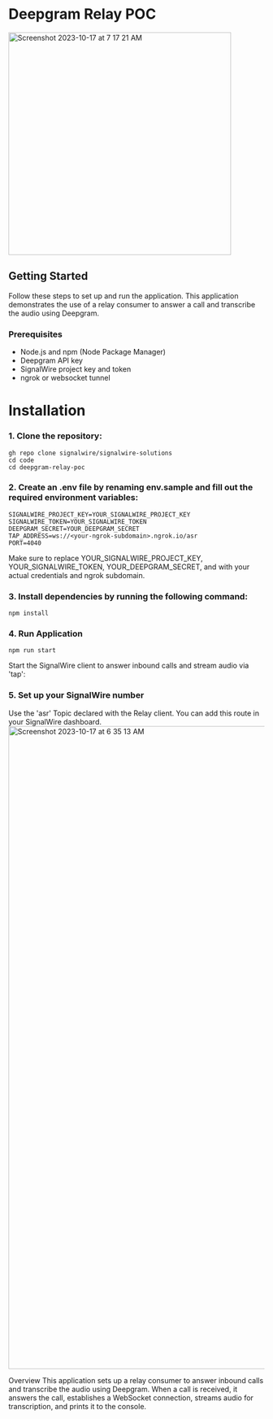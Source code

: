 # Deepgram Relay POC
<img width="438" alt="Screenshot 2023-10-17 at 7 17 21 AM" src="https://github.com/signalwire/signalwire-solutions/assets/78746011/b29719ba-397e-455e-9a80-789586f75f55">


## Getting Started

Follow these steps to set up and run the application.
This application demonstrates the use of a relay consumer to answer a call and transcribe the audio using Deepgram.


### Prerequisites

- Node.js and npm (Node Package Manager)
- Deepgram API key
- SignalWire project key and token
- ngrok or websocket tunnel

# Installation

### 1. Clone the repository:

   ```
   gh repo clone signalwire/signalwire-solutions
   cd code
   cd deepgram-relay-poc
   ```
   
### 2. Create an .env file by renaming env.sample and fill out the required environment variables:
```
SIGNALWIRE_PROJECT_KEY=YOUR_SIGNALWIRE_PROJECT_KEY
SIGNALWIRE_TOKEN=YOUR_SIGNALWIRE_TOKEN
DEEPGRAM_SECRET=YOUR_DEEPGRAM_SECRET
TAP_ADDRESS=ws://<your-ngrok-subdomain>.ngrok.io/asr
PORT=4040
```
Make sure to replace YOUR_SIGNALWIRE_PROJECT_KEY, YOUR_SIGNALWIRE_TOKEN, YOUR_DEEPGRAM_SECRET, and <your-ngrok-subdomain> with your actual credentials and ngrok subdomain.


### 3. Install dependencies by running the following command:
```
npm install
```

### 4. Run Application
```
npm run start
```
Start the SignalWire client to answer inbound calls and stream audio via 'tap':


### 5. Set up your SignalWire number
Use the 'asr' Topic declared with the Relay client. You can add this route in your SignalWire dashboard.
<img width="1265" alt="Screenshot 2023-10-17 at 6 35 13 AM" src="https://github.com/signalwire/signalwire-solutions/assets/78746011/c453a0fc-7941-4fd3-aaf8-5ee3b64095c5">

Overview
This application sets up a relay consumer to answer inbound calls and transcribe the audio using Deepgram. When a call is received, it answers the call, establishes a WebSocket connection, streams audio for transcription, and prints it to the console.
